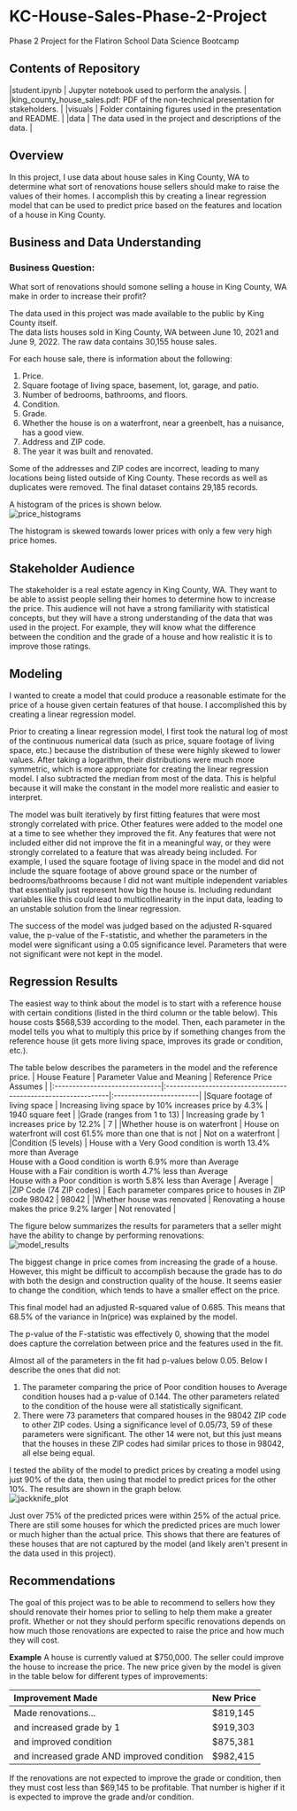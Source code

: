 # KC-House-Sales-Phase-2-Project
Phase 2 Project for the Flatiron School Data Science Bootcamp

## Contents of Repository
|student.ipynb | Jupyter notebook used to perform the analysis. |
|king_county_house_sales.pdf: PDF of the non-technical presentation for stakeholders. |
|visuals | Folder containing figures used in the presentation and README. |
|data | The data used in the project and descriptions of the data. |

## Overview
In this project, I use data about house sales in King County, WA to determine what sort of renovations house sellers should make to raise the values of their homes. I accomplish this by creating a linear regression model that can be used to predict price based on the features and location of a house in King County.

## Business and Data Understanding
### Business Question:
What sort of renovations should somone selling a house in King County, WA make in order to increase their profit?

The data used in this project was made available to the public by King County itself.<br>
The data lists houses sold in King County, WA between June 10, 2021 and June 9, 2022. The raw data contains 30,155 house sales.<br>

For each house sale, there is information about the following:
1. Price.<br>
2. Square footage of living space, basement, lot, garage, and patio.<br>
3. Number of bedrooms, bathrooms, and floors.<br>
4. Condition.<br>
5. Grade.<br>
6. Whether the house is on a waterfront, near a greenbelt, has a nuisance, has a good view.<br>
7. Address and ZIP code.<br>
8. The year it was built and renovated.<br>

Some of the addresses and ZIP codes are incorrect, leading to many locations being listed outside of King County. These records as well as duplicates were removed. The final dataset contains 29,185 records.

A histogram of the prices is shown below.<br>
![price_histograms](visuals/price_histograms.png)

The histogram is skewed towards lower prices with only a few very high price homes.

## Stakeholder Audience
The stakeholder is a real estate agency in King County, WA. They want to be able to assist people selling their homes to determine how to increase the price. This audience will not have a strong familiarity with statistical concepts, but they will have a strong understanding of the data that was used in the project. For example, they will know what the difference between the condition and the grade of a house and how realistic it is to improve those ratings.

## Modeling
I wanted to create a model that could produce a reasonable estimate for the price of a house given certain features of that house. I accomplished this by creating a linear regression model.

Prior to creating a linear regression model, I first took the natural log of most of the continuous numerical data (such as price, square footage of living space, etc.) because the distribution of these were highly skewed to lower values. After taking a logarithm, their distributions were much more symmetric, which is more appropriate for creating the linear regression model. I also subtracted the median from most of the data. This is helpful because it will make the constant in the model more realistic and easier to interpret.

The model was built iteratively by first fitting features that were most strongly correlated with price. Other features were added to the model one at a time to see whether they improved the fit. Any features that were not included either did not improve the fit in a meaningful way, or they were strongly correlated to a feature that was already being included. For example, I used the square footage of living space in the model and did not include the square footage of above ground space or the number of bedrooms/bathrooms because I did not want multiple independent variables that essentially just represent how big the house is. Including redundant variables like this could lead to multicollinearity in the input data, leading to an unstable solution from the linear regression.

The success of the model was judged based on the adjusted R-squared value, the p-value of the F-statistic, and whether the parameters in the model were significant using a 0.05 significance level. Parameters that were not significant were not kept in the model.

## Regression Results
The easiest way to think about the model is to start with a reference house with certain conditions (listed in the third column or the table below). This house costs \$568,539 according to the model. Then, each parameter in the model tells you what to multiply this price by if something changes from the reference house (it gets more living space, improves its grade or condition, etc.).

The table below describes the parameters in the model and the reference price.
| House Feature                 | Parameter Value and Meaning                                   | Reference Price Assumes |
|:------------------------------|:--------------------------------------------------------------|:------------------------|
|Square footage of living space | Increasing living space by 10% increases price by 4.3%        | 1940 square feet        |
|Grade (ranges from 1 to 13)    | Increasing grade by 1 increases price by 12.2%                | 7                       |
|Whether house is on waterfront | House on waterfront will cost 61.5% more than one that is not | Not on a waterfront     |
|Condition (5 levels)           | House with a Very Good condition is worth 13.4% more than Average<br>House with a Good condition is worth 6.9% more than Average<br>House with a Fair condition is worth 4.7% less than Average<br>House with a Poor condition is worth 5.8% less than Average | Average              |
|ZIP Code (74 ZIP codes)        | Each parameter compares price to houses in ZIP code 98042     | 98042                   |
|Whether house was renovated    | Renovating a house makes the price 9.2% larger                | Not renovated           |

The figure below summarizes the results for parameters that a seller might have the ability to change by performing renovations:<br>
![model_results](visuals/model_results.png)

The biggest change in price comes from increasing the grade of a house. However, this might be difficult to accomplish because the grade has to do with both the design and construction quality of the house. It seems easier to change the condition, which tends to have a smaller effect on the price.

This final model had an adjusted R-squared value of 0.685. This means that 68.5% of the variance in ln(price) was explained by the model.

The p-value of the F-statistic was effectively 0, showing that the model does capture the correlation between price and the features used in the fit.

Almost all of the parameters in the fit had p-values below 0.05. Below I describe the ones that did not:
1. The parameter comparing the price of Poor condition houses to Average condition houses had a p-value of 0.144. The other parameters related to the condition of the house were all statistically significant.
2. There were 73 parameters that compared houses in the 98042 ZIP code to other ZIP codes. Using a significance level of 0.05/73, 59 of these parameters were significant. The other 14 were not, but this just means that the houses in these ZIP codes had similar prices to those in 98042, all else being equal.

I tested the ability of the model to predict prices by creating a model using just 90% of the data, then using that model to predict prices for the other 10%. The results are shown in the graph below.<br>
![jackknife_plot](visuals/jackknife_plot.png)

Just over 75% of the predicted prices were within 25% of the actual price. There are still some houses for which the predicted prices are much lower or much higher than the actual price. This shows that there are features of these houses that are not captured by the model (and likely aren't present in the data used in this project).

## Recommendations
The goal of this project was to be able to recommend to sellers how they should renovate their homes prior to selling to help them make a greater profit. Whether or not they should perform specific renovations depends on how much those renovations are expected to raise the price and how much they will cost.

**Example**
A house is currently valued at $750,000. The seller could improve the house to increase the price. The new price given by the model is given in the table below for different types of improvements:<br>

| Improvement Made                          | New Price   |
|:------------------------------------------|:------------|
|Made renovations...                        | \$819,145   |
|and increased grade by 1                   | \$919,303   |
|and improved condition                     | \$875,381   |
|and increased grade AND improved condition | \$982,415   |

If the renovations are not expected to improve the grade or condition, then they must cost less than \$69,145 to be profitable. That number is higher if it is expected to improve the grade and/or condition.